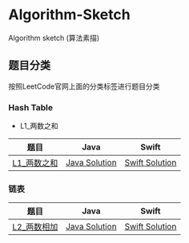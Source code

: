 # Algorithm-Sketch
Algorithm sketch (算法素描)

## 题目分类
按照LeetCode官网上面的分类标签进行题目分类
### Hash Table

* L1_两数之和 


| 题目      | Java | Swift |
|:-------:|:----:|:-----:|
| [L1_两数之和](https://leetcode-cn.com/problems/two-sum/) | [Java Solution](https://github.com/lxzzzzzz/Algorithm-Sketch/blob/master/Java/src/%E5%93%88%E5%B8%8C%E8%A1%A8/L1_%E4%B8%A4%E6%95%B0%E4%B9%8B%E5%92%8C/Solution.java) | [Swift Solution](https://github.com/lxzzzzzz/Algorithm-Sketch/blob/master/Swift/%E5%93%88%E5%B8%8C%E8%A1%A8.playground/Pages/L1_%E4%B8%A4%E6%95%B0%E4%B9%8B%E5%92%8C.xcplaygroundpage/Contents.swift) |


### 链表

| 题目      | Java | Swift |
|:-------:|:----:|:-----:|
| [L2_两数相加](https://leetcode-cn.com/problems/add-two-numbers/) | [Java Solution](https://github.com/lxzzzzzz/Algorithm-Sketch/blob/master/Java/src/%E9%93%BE%E8%A1%A8/L2_%E4%B8%A4%E6%95%B0%E7%9B%B8%E5%8A%A0/Solution.java) | [Swift Solution](https://github.com/lxzzzzzz/Algorithm-Sketch/blob/master/Swift/%E9%93%BE%E8%A1%A8.playground/Pages/L2_%E4%B8%A4%E6%95%B0%E7%9B%B8%E5%8A%A0.xcplaygroundpage/Contents.swift) |
